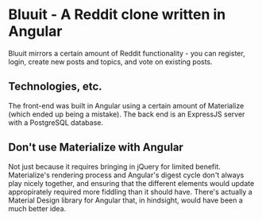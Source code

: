# Bluuit - A Reddit clone written in Angular
Bluuit mirrors a certain amount of Reddit functionality - you can register, login, create new posts and topics, and vote on existing posts.

## Technologies, etc.
The front-end was built in Angular using a certain amount of Materialize (which ended up being a mistake). The back end is an ExpressJS server with a PostgreSQL database.

## Don't use Materialize with Angular
Not just because it requires bringing in jQuery for limited benefit. Materialize's rendering process and Angular's digest cycle don't always play nicely together, and ensuring that the different elements would update appropirately required more fiddling than it should have. There's actually a Material Design library for Angular that, in hindsight, would have been a much better idea.

